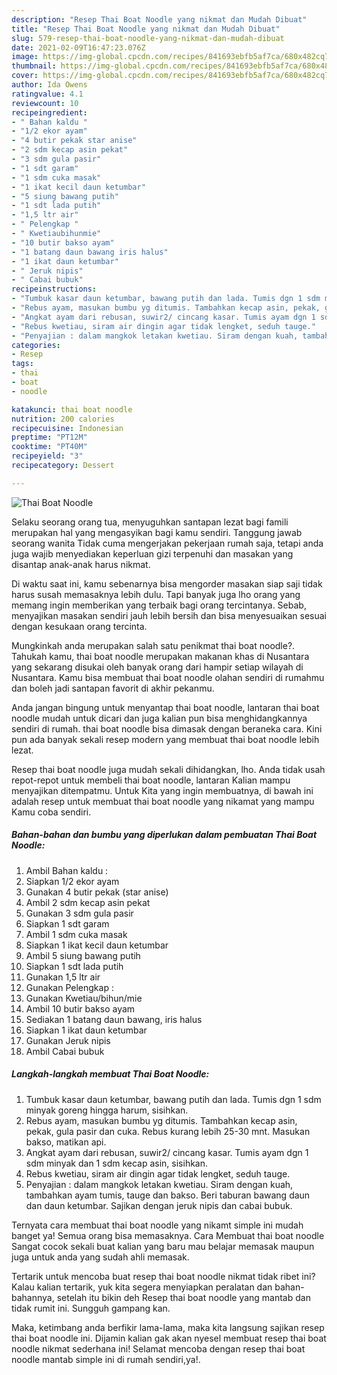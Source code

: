 ```yaml
---
description: "Resep Thai Boat Noodle yang nikmat dan Mudah Dibuat"
title: "Resep Thai Boat Noodle yang nikmat dan Mudah Dibuat"
slug: 579-resep-thai-boat-noodle-yang-nikmat-dan-mudah-dibuat
date: 2021-02-09T16:47:23.076Z
image: https://img-global.cpcdn.com/recipes/841693ebfb5af7ca/680x482cq70/thai-boat-noodle-foto-resep-utama.jpg
thumbnail: https://img-global.cpcdn.com/recipes/841693ebfb5af7ca/680x482cq70/thai-boat-noodle-foto-resep-utama.jpg
cover: https://img-global.cpcdn.com/recipes/841693ebfb5af7ca/680x482cq70/thai-boat-noodle-foto-resep-utama.jpg
author: Ida Owens
ratingvalue: 4.1
reviewcount: 10
recipeingredient:
- " Bahan kaldu "
- "1/2 ekor ayam"
- "4 butir pekak star anise"
- "2 sdm kecap asin pekat"
- "3 sdm gula pasir"
- "1 sdt garam"
- "1 sdm cuka masak"
- "1 ikat kecil daun ketumbar"
- "5 siung bawang putih"
- "1 sdt lada putih"
- "1,5 ltr air"
- " Pelengkap "
- " Kwetiaubihunmie"
- "10 butir bakso ayam"
- "1 batang daun bawang iris halus"
- "1 ikat daun ketumbar"
- " Jeruk nipis"
- " Cabai bubuk"
recipeinstructions:
- "Tumbuk kasar daun ketumbar, bawang putih dan lada. Tumis dgn 1 sdm minyak goreng hingga harum, sisihkan."
- "Rebus ayam, masukan bumbu yg ditumis. Tambahkan kecap asin, pekak, gula pasir dan cuka. Rebus kurang lebih 25-30 mnt. Masukan bakso, matikan api."
- "Angkat ayam dari rebusan, suwir2/ cincang kasar. Tumis ayam dgn 1 sdm minyak dan 1 sdm kecap asin, sisihkan."
- "Rebus kwetiau, siram air dingin agar tidak lengket, seduh tauge."
- "Penyajian : dalam mangkok letakan kwetiau. Siram dengan kuah, tambahkan ayam tumis, tauge dan bakso. Beri taburan bawang daun dan daun ketumbar. Sajikan dengan jeruk nipis dan cabai bubuk."
categories:
- Resep
tags:
- thai
- boat
- noodle

katakunci: thai boat noodle 
nutrition: 200 calories
recipecuisine: Indonesian
preptime: "PT12M"
cooktime: "PT40M"
recipeyield: "3"
recipecategory: Dessert

---
```



![Thai Boat Noodle](https://img-global.cpcdn.com/recipes/841693ebfb5af7ca/680x482cq70/thai-boat-noodle-foto-resep-utama.jpg)

Selaku seorang orang tua, menyuguhkan santapan lezat bagi famili merupakan hal yang mengasyikan bagi kamu sendiri. Tanggung jawab seorang  wanita Tidak cuma mengerjakan pekerjaan rumah saja, tetapi anda juga wajib menyediakan keperluan gizi terpenuhi dan masakan yang disantap anak-anak harus nikmat.

Di waktu  saat ini, kamu sebenarnya bisa mengorder masakan siap saji tidak harus susah memasaknya lebih dulu. Tapi banyak juga lho orang yang memang ingin memberikan yang terbaik bagi orang tercintanya. Sebab, menyajikan masakan sendiri jauh lebih bersih dan bisa menyesuaikan sesuai dengan kesukaan orang tercinta. 



Mungkinkah anda merupakan salah satu penikmat thai boat noodle?. Tahukah kamu, thai boat noodle merupakan makanan khas di Nusantara yang sekarang disukai oleh banyak orang dari hampir setiap wilayah di Nusantara. Kamu bisa membuat thai boat noodle olahan sendiri di rumahmu dan boleh jadi santapan favorit di akhir pekanmu.

Anda jangan bingung untuk menyantap thai boat noodle, lantaran thai boat noodle mudah untuk dicari dan juga kalian pun bisa menghidangkannya sendiri di rumah. thai boat noodle bisa dimasak dengan beraneka cara. Kini pun ada banyak sekali resep modern yang membuat thai boat noodle lebih lezat.

Resep thai boat noodle juga mudah sekali dihidangkan, lho. Anda tidak usah repot-repot untuk membeli thai boat noodle, lantaran Kalian mampu menyajikan ditempatmu. Untuk Kita yang ingin membuatnya, di bawah ini adalah resep untuk membuat thai boat noodle yang nikamat yang mampu Kamu coba sendiri.

<!--inarticleads1-->

##### Bahan-bahan dan bumbu yang diperlukan dalam pembuatan Thai Boat Noodle:

1. Ambil  Bahan kaldu :
1. Siapkan 1/2 ekor ayam
1. Gunakan 4 butir pekak (star anise)
1. Ambil 2 sdm kecap asin pekat
1. Gunakan 3 sdm gula pasir
1. Siapkan 1 sdt garam
1. Ambil 1 sdm cuka masak
1. Siapkan 1 ikat kecil daun ketumbar
1. Ambil 5 siung bawang putih
1. Siapkan 1 sdt lada putih
1. Gunakan 1,5 ltr air
1. Gunakan  Pelengkap :
1. Gunakan  Kwetiau/bihun/mie
1. Ambil 10 butir bakso ayam
1. Sediakan 1 batang daun bawang, iris halus
1. Siapkan 1 ikat daun ketumbar
1. Gunakan  Jeruk nipis
1. Ambil  Cabai bubuk




<!--inarticleads2-->

##### Langkah-langkah membuat Thai Boat Noodle:

1. Tumbuk kasar daun ketumbar, bawang putih dan lada. Tumis dgn 1 sdm minyak goreng hingga harum, sisihkan.
1. Rebus ayam, masukan bumbu yg ditumis. Tambahkan kecap asin, pekak, gula pasir dan cuka. Rebus kurang lebih 25-30 mnt. Masukan bakso, matikan api.
1. Angkat ayam dari rebusan, suwir2/ cincang kasar. Tumis ayam dgn 1 sdm minyak dan 1 sdm kecap asin, sisihkan.
1. Rebus kwetiau, siram air dingin agar tidak lengket, seduh tauge.
1. Penyajian : dalam mangkok letakan kwetiau. Siram dengan kuah, tambahkan ayam tumis, tauge dan bakso. Beri taburan bawang daun dan daun ketumbar. Sajikan dengan jeruk nipis dan cabai bubuk.




Ternyata cara membuat thai boat noodle yang nikamt simple ini mudah banget ya! Semua orang bisa memasaknya. Cara Membuat thai boat noodle Sangat cocok sekali buat kalian yang baru mau belajar memasak maupun juga untuk anda yang sudah ahli memasak.

Tertarik untuk mencoba buat resep thai boat noodle nikmat tidak ribet ini? Kalau kalian tertarik, yuk kita segera menyiapkan peralatan dan bahan-bahannya, setelah itu bikin deh Resep thai boat noodle yang mantab dan tidak rumit ini. Sungguh gampang kan. 

Maka, ketimbang anda berfikir lama-lama, maka kita langsung sajikan resep thai boat noodle ini. Dijamin kalian gak akan nyesel membuat resep thai boat noodle nikmat sederhana ini! Selamat mencoba dengan resep thai boat noodle mantab simple ini di rumah sendiri,ya!.

